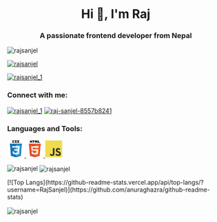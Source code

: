 <!--
**RajSanjel/RajSanjel** is a ✨ _special_ ✨ repository because its `README.md` (this file) appears on your GitHub profile.

Here are some ideas to get you started:

- 🔭 I’m currently working on ...
- 🌱 I’m currently learning ...
- 👯 I’m looking to collaborate on ...
- 🤔 I’m looking for help with ...
- 💬 Ask me about ...
- 📫 How to reach me: ...
- 😄 Pronouns: ...
- ⚡ Fun fact: ...
-->
<h1 align="center">Hi 👋, I'm Raj</h1>
<h3 align="center">A passionate frontend developer from Nepal</h3>

<p align="left"> <img src="https://komarev.com/ghpvc/?username=rajsanjel&label=Profile%20views&color=0e75b6&style=flat" alt="rajsanjel" /> </p>

<p align="left"> <a href="https://github.com/ryo-ma/github-profile-trophy"><img src="https://github-profile-trophy.vercel.app/?username=rajsanjel" alt="rajsanjel" /></a> </p>

<p align="left"> <a href="https://twitter.com/rajsanjel_1" target="blank"><img src="https://img.shields.io/twitter/follow/rajsanjel_1?logo=twitter&style=for-the-badge" alt="rajsanjel_1" /></a> </p>

<h3 align="left">Connect with me:</h3>
<p align="left">
<a href="https://twitter.com/rajsanjel_1" target="blank"><img align="center" src="https://raw.githubusercontent.com/rahuldkjain/github-profile-readme-generator/master/src/images/icons/Social/twitter.svg" alt="rajsanjel_1" height="30" width="40" /></a>
<a href="https://linkedin.com/in/raj-sanjel-8557b8241" target="blank"><img align="center" src="https://raw.githubusercontent.com/rahuldkjain/github-profile-readme-generator/master/src/images/icons/Social/linked-in-alt.svg" alt="raj-sanjel-8557b8241" height="30" width="40" /></a>
</p>

<h3 align="left">Languages and Tools:</h3>
<p align="left"> <a href="https://www.w3schools.com/css/" target="_blank" rel="noreferrer"> <img src="https://raw.githubusercontent.com/devicons/devicon/master/icons/css3/css3-original-wordmark.svg" alt="css3" width="40" height="40"/> </a> <a href="https://www.w3.org/html/" target="_blank" rel="noreferrer"> <img src="https://raw.githubusercontent.com/devicons/devicon/master/icons/html5/html5-original-wordmark.svg" alt="html5" width="40" height="40"/> </a> <a href="https://developer.mozilla.org/en-US/docs/Web/JavaScript" target="_blank" rel="noreferrer"> <img src="https://raw.githubusercontent.com/devicons/devicon/master/icons/javascript/javascript-original.svg" alt="javascript" width="40" height="40"/> </a> </p>

<p><img align="left" src="https://github-readme-stats.vercel.app/api/top-langs?username=rajsanjel&show_icons=true&locale=en&layout=compact" alt="rajsanjel" /></p>

<p>&nbsp;<img align="center" src="https://github-readme-stats.vercel.app/api?username=rajsanjel&show_icons=true&locale=en" alt="rajsanjel" /></p>
[![Top Langs](https://github-readme-stats.vercel.app/api/top-langs/?username=RajSanjel)](https://github.com/anuraghazra/github-readme-stats)

<p><img align="center" src="https://github-readme-streak-stats.herokuapp.com/?user=rajsanjel&" alt="rajsanjel" /></p>
